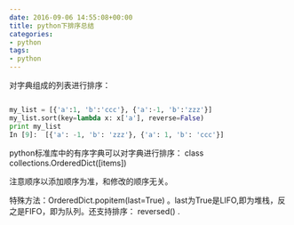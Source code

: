 ```yaml
---
date: 2016-09-06 14:55:08+00:00
title: python下排序总结
categories:
- python
tags:
- python
---
```

 

对字典组成的列表进行排序：

``` python

my_list = [{'a':1, 'b':'ccc'}, {'a':-1, 'b':'zzz'}]
my_list.sort(key=lambda x: x['a'], reverse=False)
print my_list
In [9]:  [{'a': -1, 'b': 'zzz'}, {'a': 1, 'b': 'ccc'}]

```

python标准库中的有序字典可以对字典进行排序：
class collections.OrderedDict([items])

   注意顺序以添加顺序为准，和修改的顺序无关。

   特殊方法：OrderedDict.popitem(last=True) 。last为True是LIFO,即为堆栈，反之是FIFO，即为队列。还支持排序： reversed() .
